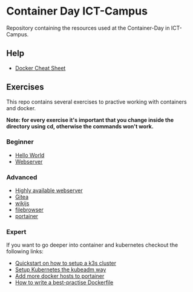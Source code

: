 # Container Day ICT-Campus

Repository containing the resources used at the Container-Day in ICT-Campus.

## Help

- [Docker Cheat Sheet](https://dockerlabs.collabnix.com/docker/cheatsheet/)

## Exercises

This repo contains several exercises to practive working with containers and docker.

**Note: for every exercise it's important that you change inside the directory using cd, otherwise the commands won't work.**

### Beginner

- [Hello World](./beginner/helloworld)
- [Webserver](./beginner/webserver)

### Advanced

- [Highly available webserver](./advanced/webserver-ha)
- [Gitea](./advanced/gitea)
- [wikijs](./advanced/wikijs/)
- [filebrowser](./advanced/filebrowser/)
- [portainer](./advanced/portainer)

### Expert

If you want to go deeper into container and kubernetes checkout the following links:

- [Quickstart on how to setup a k3s cluster](https://docs.k3s.io/quick-start)
- [Setup Kubernetes the kubeadm way](https://technat.ch/posts/k8s_kubeadm/)
- [Add more docker hosts to portainer](https://markontech.com/devops/add-a-remote-docker-host-in-portainer/)
- [How to write a best-practise Dockerfile](https://sysdig.com/blog/dockerfile-best-practices/)
